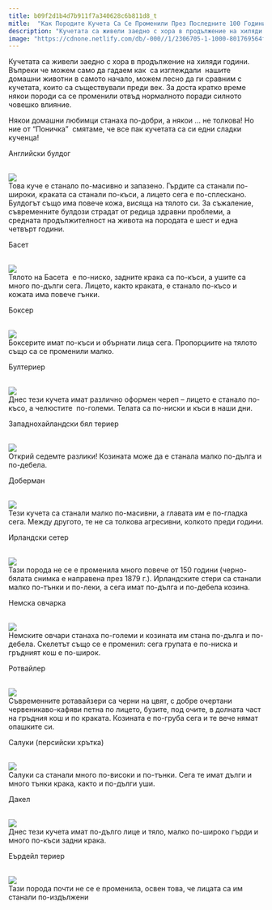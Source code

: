 ```yaml
---
title: b09f2d1b4d7b911f7a340628c6b811d8_t
mitle:  "Как Породите Кучета Са Се Променили През Последните 100 Години!"
description: "Кучетата са живели заедно с хора в продължение на хиляди години. Въпреки че можем само да гадаем как  са изглеждали  нашите домашни животни в самото начало, можем �"
image: "https://cdnone.netlify.com/db/-000//1/2306705-1-1000-801769564f-1478768972-760x330.jpg"
---
```


 <p>Кучетата са живели заедно с хора в продължение на хиляди години. Въпреки че можем само да гадаем как  са изглеждали  нашите домашни животни в самото начало, можем лесно да ги сравним с кучетата, които са съществували преди век. За доста кратко време някои породи са се променили отвъд нормалното поради силното човешко влияние.</p>      <p>Някои домашни любимци станаха по-добри, а някои … не толкова! Но ние от “Поничка”  смятаме, че все пак кучетата са си едни сладки кученца!</p>  <p>Английски булдог</p> <p> <br/><img src="https://cdnone.netlify.com/db/-000//1/2306705-1-1000-801769564f-1478768972-760x330.jpg"/><br/> Това куче е станало по-масивно и запазено. Гърдите са станали по-широки, краката са станали по-къси, а лицето сега е по-сплескано. Булдогът също има повече кожа, висяща на тялото си. За съжаление, съвременните булдози страдат от редица здравни проблеми, а средната продължителност на живота на породата е шест и една четвърт години.</p>      <p>Басет</p> <p> <br/><img src="https://cdnone.netlify.com/db/-000//1/2307005-2-1000-3e1898a08d-1478768972-760x298.jpg"/><br/> Тялото на Басета  е по-ниско, задните крака са по-къси, а ушите са много по-дълги сега. Лицето, както краката, е станало по-късо и кожата има повече гънки.</p>  <p>Боксер</p> <p> <br/><img src="https://cdnone.netlify.com/db/-000//1/2307055-3-1000-605a5360e3-1478768972-760x330.jpg"/><br/> Боксерите имат по-къси и обърнати лица сега. Пропорциите на тялото също са се променили малко.</p>      <p>Бултериер</p> <p> <br/><img src="https://cdnone.netlify.com/db/-000//1/2306655-4-1000-c498be70cc-1478768972-760x303.jpg"/><br/> Днес тези кучета имат различно оформен череп – лицето е станало по-късо, а челюстите  по-големи. Телата са по-ниски и къси в наши дни.</p> <p>Западнохайландски бял териер</p> <p> <br/><img src="https://cdnone.netlify.com/db/-000//1/2306605-5-1000-74a22d8d21-1478768972-760x330.jpg"/><br/> Открий седемте разлики! Козината може да е станала малко по-дълга и по-дебела.</p> <p>Доберман</p> <p> <br/><img src="https://cdnone.netlify.com/db/-000//1/2306755-6-1000-a925cda35a-1478768972-760x330.jpg"/><br/> Тези кучета са станали малко по-масивни, а главата им е по-гладка сега. Между другото, те не са толкова агресивни, колкото преди години.</p>       <p>Ирландски сетер</p> <p> <br/><img src="https://cdnone.netlify.com/db/-000//1/2306805-7-1000-59a0dbff43-1478768972-760x299.jpg"/><br/> Тази порода не се е променила много повече от 150 години (черно-бялата снимка е направена през 1879 г.). Ирландските стери са станали малко по-тънки и по-леки, а сега имат по-дълга и по-дебела козина.</p> <p>Немска овчарка</p> <p> <br/><img src="https://cdnone.netlify.com/db/-000//1/2306955-8-1000-3406cda73c-1478768972-760x330.jpg"/><br/> Немските овчари станаха по-големи и козината им стана по-дълга и по-дебела. Скелетът също се е променил: сега групата е по-ниска и гръдният кош е по-широк.</p>      <p>Ротвайлер</p> <p> <br/><img src="https://cdnone.netlify.com/db/-000//1/2306905-9-1000-6c85675367-1478768972-760x309.jpg"/><br/> Съвременните ротавайзери са черни на цвят, с добре очертани червеникаво-кафяви петна по лицето, бузите, под очите, в долната част на гръдния кош и по краката. Козината е по-груба сега и те вече нямат опашките си.</p> <p>Салуки (персийски хрътка)</p> <p> <br/><img src="https://cdnone.netlify.com/db/-000//1/2307105-10-1000-334abc5cbc-1478768972-760x326.jpg"/><br/> Салуки са станали много по-високи и по-тънки. Сега те имат дълги и много тънки крака, както и по-дълги уши.</p> <p>Дакел</p> <p> <br/><img src="https://cdnone.netlify.com/db/-000//1/2307155-11-1000-dfeb45e5ee-1478768972-760x274.jpg"/><br/> Днес тези кучета имат по-дълго лице и тяло, малко по-широко гърди и много по-къси задни крака.</p>  <p>Еърдейл териер</p> <p> <br/><img src="https://cdnone.netlify.com/db/-000//1/2307205-12-1000-3d81a5f8ee-1478768972-760x305.jpg"/><br/> Тази порода почти не се е променила, освен това, че лицата са им станали по-издължени</p>       